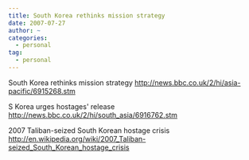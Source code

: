 ```yaml
---
title: South Korea rethinks mission strategy
date: 2007-07-27
author: ~
categories:
  - personal
tag:
  - personal
---
```




South Korea rethinks mission strategy
http://news.bbc.co.uk/2/hi/asia-pacific/6915268.stm

S Korea urges hostages' release
http://news.bbc.co.uk/2/hi/south_asia/6916762.stm

2007 Taliban-seized South Korean hostage crisis
http://en.wikipedia.org/wiki/2007_Taliban-seized_South_Korean_hostage_crisis


 






